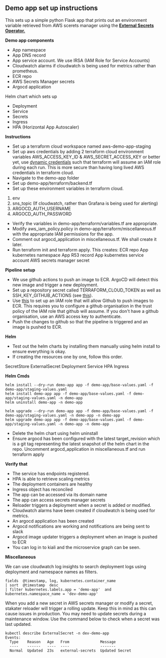 


## Demo app set up instructions
This sets up a simple python Flask app that prints out an environment variable retrieved from AWS scerets manager using the **[External Secrets Operator.](https://external-secrets.io/latest/)**

**Demo app components**
 - App namespace 
 - App DNS record
 - App service account. We use IRSA (IAM Role for Service Accounts)
 - Cloudwatch alarms if cloudwatch is being used for metrics rather than prometheus.
 - ECR repo
 - AWS Secrets Manager secrets
 - Argocd application

Helm chart which sets up
- Deployment
- Service
- Secrets
- Ingress
- HPA (Horizontal App Autoscaler)

**Instructions**

- Set up a terraform cloud workspace named aws-demo-app-staging
- Set up aws credentials by adding 2 terraform cloud environment variables AWS_ACCESS_KEY_ID & AWS_SECRET_ACCESS_KEY or better yet, use [dynamic credentials](https://developer.hashicorp.com/terraform/cloud-docs/workspaces/dynamic-provider-credentials/aws-configuration) such that terraform will assume an IAM role during each run. This is more secure than having long lived AWS credentials in terraform cloud.
- Navigate to the demo-app folder
- Set up demo-app/terraform/backend.tf
- Set up these environment variables in terraform cloud.

1. env
2. sns_topic (If cloudwatch, rather than Grafana is being used for alerting)
3. ARGOCD_AUTH_USERNAME 
4. ARGOCD_AUTH_PASSWORD

- Verify the variables in demo-app/terraform/variables.tf are appropriate. 
- Modify aws_iam_policy.policy in demo-app/terraform/miscellaneous.tf with the appropriate IAM permissions for the app. 
- Comment out argocd_application in miscellaneous.tf. We shall create it later.
- Run terraform init and terraform apply. This creates:
ECR repo
App kubernetes namespace
App R53 record
App kubernetes service account
AWS secrets manager secret

**Pipeline setup**
- We use github actions to push an image to ECR. ArgoCD will detect this new image and trigger a new deployment.
- Set up a repository secret called TERRAFORM_CLOUD_TOKEN as well as SSH_KEY_GITHUB_ACTIONS (see [this](https://breadnet.co.uk/terraform-init-on-github-actions-with-private-modules/)).
- Use [this](https://aws.amazon.com/blogs/security/use-iam-roles-to-connect-github-actions-to-actions-in-aws/) to set up an IAM role that will allow Github to push images to ECR. This requires you to configure a github organisation in the trust policy of the IAM role that github will assume. If you don't have a github organisation, use an AWS access key to authenticate.
- Push the changes to github so that the pipeline is triggered and an image is pushed to ECR.

**Helm**
- Test out the helm charts by installing them manually using helm install to ensure everything is okay.
- If creating the resources one by one, follow this order.

SecretStore
ExternalSecret
Deployment
Service
HPA
Ingress

**Helm Cmds**

```
helm install --dry-run demo-app app -f demo-app/base-values.yaml -f demo-app/staging-values.yaml
helm install demo-app app -f demo-app/base-values.yaml -f demo-app/staging-values.yaml -n demo-app
helm uninstall demo-app -n demo-app

helm upgrade --dry-run demo-app app -f demo-app/base-values.yaml -f demo-app/staging-values.yaml -n demo-app -n demo-app
helm upgrade demo-app app -f demo-app/base-values.yaml -f demo-app/staging-values.yaml -n demo-app -n demo-app
```

- Delete the helm chart using helm uninstall
- Ensure argocd has been configured with the latest target_revision which is a git tag representing the latest snapshot of the helm chart in the repo. Uncomment argocd_application in miscellaneous.tf and run terraform apply

**Verify that**
- The service has endpoints registered.
- HPA is able to retrieve scaling metrics
- The deployment containers are healthy
- Ingress object has reconciled
- The app can be accessed via its domain name
- The app can access secrets manager secrets
- Reloader triggers a deployment when a secret is added or modified.
- Cloudwatch alarms have been created if cloudwatch is being used for metrics.
- An argocd application has been created
-  Argocd notifications are working and notifications are being sent to slack
-  Argocd image updater triggers a deployment when an image is pushed to ECR
- You can log in to kiali and the microservice graph can be seen.

**Miscellaneous**

We can use cloudwatch log insights to search deployment logs using deployment and namespace names as filters.

    fields  @timestamp, log, kubernetes.container_name
    | sort  @timestamp  desc
    | filter kubernetes.labels.app = 'demo-app'  and kubernetes.namespace_name = 'dev-demo-app'

When you add a new secret in AWS secrets manager or modify a secret, stakater reloader will trigger a rolling update. Keep this in mind as this can cause issues in production. You may need to update secrets during a maintenance window. Use the command below to check when a secret was last updated.

    kubectl describe ExternalSecret -n dev-demo-app
    Events:
      Type    Reason   Age   From              Message
      ----    ------   ----  ----              -------
      Normal  Updated  23s   external-secrets  Updated Secret
